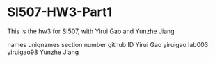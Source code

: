# SI507-HW3-Part1
This is the hw3 for SI507, with Yirui Gao and Yunzhe Jiang

names   uniqnames   section number   github ID
Yirui Gao   yiruigao   lab003   yiruigao98
Yunzhe Jiang 
